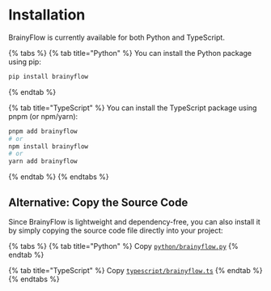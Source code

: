 # Installation

BrainyFlow is currently available for both Python and TypeScript.

{% tabs %}
{% tab title="Python" %}
You can install the Python package using pip:

```bash
pip install brainyflow
```

{% endtab %}

{% tab title="TypeScript" %}
You can install the TypeScript package using pnpm (or npm/yarn):

```bash
pnpm add brainyflow
# or
npm install brainyflow
# or
yarn add brainyflow
```

{% endtab %}
{% endtabs %}

## Alternative: Copy the Source Code

Since BrainyFlow is lightweight and dependency-free, you can also install it by simply copying the source code file directly into your project:

{% tabs %}
{% tab title="Python" %}
Copy [`python/brainyflow.py`](https://github.com/zvictor/BrainyFlow/blob/main/python/brainyflow.py)
{% endtab %}

{% tab title="TypeScript" %}
Copy [`typescript/brainyflow.ts`](https://github.com/zvictor/BrainyFlow/blob/main/typescript/brainyflow.ts)
{% endtab %}
{% endtabs %}